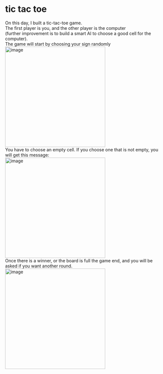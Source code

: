 # tic tac toe
On this day, I built a tic-tac-toe game. <br>
The first player is you, and the other player is the computer <br>
(further improvement is to build a smart AI to choose a good cell for the computer). <br>
The game will start by choosing your sign randomly <br>
<img width="324" alt="image" src="https://user-images.githubusercontent.com/63556283/208286917-a1d325ac-5375-4e5c-82da-d8c6dd835a49.png"> <br>
You have to choose an empty cell. If you choose one that is not empty, you will get this message: <br>
<img width="324" alt="image" src="https://user-images.githubusercontent.com/63556283/208286993-646631df-0864-4f07-bb38-81628e108801.png"> <br>
Once there is a winner, or the board is full the game end, and you will be asked if you want another round. <br>
<img width="324" alt="image" src="https://user-images.githubusercontent.com/63556283/208287035-5c662de8-2c44-44ae-be02-6f51e50023f3.png">
